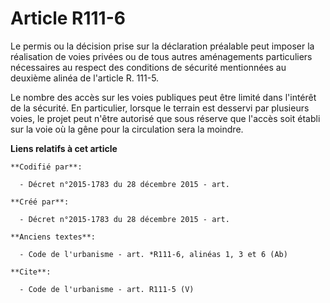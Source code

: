 # Article R111-6

Le permis ou la décision prise sur la déclaration préalable peut imposer la réalisation de voies privées ou de tous autres
aménagements particuliers nécessaires au respect des conditions de sécurité mentionnées au deuxième alinéa de l'article R.
111-5. 

Le nombre des accès sur les voies publiques peut être limité dans l'intérêt de la sécurité. En particulier, lorsque le
terrain est desservi par plusieurs voies, le projet peut n'être autorisé que sous réserve que l'accès soit établi sur la voie
où la gêne pour la circulation sera la moindre.

**Liens relatifs à cet article**

	**Codifié par**:

	  - Décret n°2015-1783 du 28 décembre 2015 - art.

	**Créé par**:

	  - Décret n°2015-1783 du 28 décembre 2015 - art.

	**Anciens textes**:

	  - Code de l'urbanisme - art. *R111-6, alinéas 1, 3 et 6 (Ab)

	**Cite**:

	  - Code de l'urbanisme - art. R111-5 (V)
